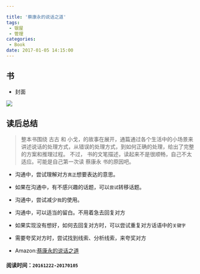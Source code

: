 ```yaml
---

title: '蔡康永的说话之道'
tags:
 - 银屋
 - 管理
categories:
 - Book
date: 2017-01-05 14:15:00
---
```


## 书

- 封面

<img src="https://images-cn.ssl-images-amazon.com/images/I/51F9YrrK3ZL._SX362_BO1,204,203,200_.jpg" />

## 读后总结

> 整本书围绕 古古 和 小戈，的故事在展开，通篇通过各个生活中的小场景来讲述说话的处理方式，从错误的处理方式，到如何正确的处理，给出了完整的方案和推理过程。 不过， 书的文笔描述，读起来不是很顺畅，自己不太适应。可能是自己第一次读 蔡康永 书的原因吧。
<!--more-->

- 沟通中，尝试理解对方`真正`想要表达的意思。
- 如果在沟通中，有不感兴趣的话题，可以`尝试`转移话题。
- 沟通中，尝试减少`我`的使用。
- 沟通中，可以适当的留白。不用着急去回复对方
- 如果实现没有想好，如何去回复对方时，可以尝试重复对方话语中的`关键字`
- 需要夸奖对方时，尝试找到线索、分析线索，来夸奖对方

- Amazon:[蔡康永的说话之道](https://www.amazon.cn/%E8%94%A1%E5%BA%B7%E6%B0%B8%E7%9A%84%E8%AF%B4%E8%AF%9D%E4%B9%8B%E9%81%93-%E8%94%A1%E5%BA%B7%E6%B0%B8/dp/B00L367JXG/ref=sr_1_2?ie=UTF8&qid=1483596897&sr=8-2&keywords=%E8%94%A1%E5%BA%B7%E6%B0%B8%E7%9A%84%E8%AF%B4%E8%AF%9D%E4%B9%8B%E9%81%93)

#### 阅读时间：`20161222-20170105`
